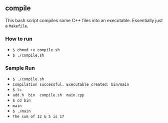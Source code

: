 ## compile

This bash script compiles some C++ files into an executable. Essentially just a `Makefile`.

### How to run

- `$ chmod +x compile.sh`
- `$ ./compile.sh`

### Sample Run

- `$ ./compile.sh`
- `Compilation successful. Executable created: bin/main`
- `$ ls`
- `add.h  bin  compile.sh  main.cpp`
- `$ cd bin`
- `main`
- `$ ./main`
- `The sum of 12 & 5 is 17`
